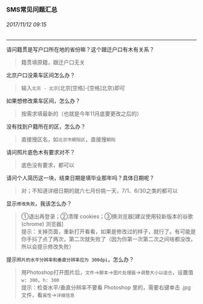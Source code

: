 ### SMS常见问题汇总
###### 2017/11/12 09:15
---

请问籍贯是写户口所在地的省份嘛？这个跟迁户口有木有关系？
> 籍贯填原籍，跟迁户口无关

北京户口没乘车区间怎么办？
> 输入`北京 - 北京`(北京[空格]-[空格]北京)即可

如果想修改乘车区间，怎么办？
> 按需求填最新的（也就是今年11月底要更改之后的）

没有找到户籍所在的区，怎么办？
> 直接搜区名，如`北京市朝阳区`，直接搜`朝阳`

请问照片底色木有要求对不？
> 底色没有要求，都可以

请问个人简历这一块，结束日期是填毕业那年吗？具体日期呢？
> 对；不知道详细日期的就六七月份挑一天，7/1、6/30之类的都可以

显示`修改失败`，我该怎么办？
> ①退出再登录；②清理 cookies；③换浏览器[建议使用较新版本的谷歌 (chrome) 浏览器]  
提示：关掉页面，重新打开看看，如果是修改过的样子，就行了。有可能是你手抖了点了两次，第二次就失败了（因为你第一次第二次之间啥都没改，所以会提示修改失败）

提示`照片的水平分辨率和垂直分辨率应为 300dpi`，怎么办？
> 用Photoshop打开图片后，`文件`->`脚本`->`图片处理器`->`调整大小以适合`，设置值`w: 300`，`h: 300`  
提示：检查水平/垂直分辨率不要看 Photoshop 里的，需要右键单击 .jpg 文件，看`属性`->`详细信息`
